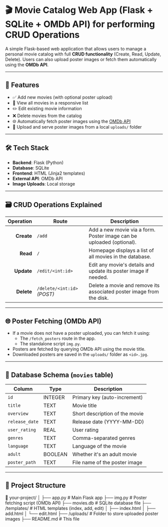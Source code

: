 # 🎬 Movie Catalog Web App (Flask + SQLite + OMDb API) for performing CRUD Operations

A simple Flask-based web application that allows users to manage a personal movie catalog with full **CRUD functionality** (Create, Read, Update, Delete). Users can also upload poster images or fetch them automatically using the **OMDb API**.

---

## 📌 Features

- ✅ Add new movies (with optional poster upload)
- 📖 View all movies in a responsive list
- ✏️ Edit existing movie information
- ❌ Delete movies from the catalog
- 🌐 Automatically fetch poster images using the [OMDb API](https://www.omdbapi.com/)
- 💾 Upload and serve poster images from a local `uploads/` folder

---

## 🛠️ Tech Stack

- **Backend**: Flask (Python)
- **Database**: SQLite
- **Frontend**: HTML (Jinja2 templates)
- **External API**: OMDb API
- **Image Uploads**: Local storage

---

## 🗃️ CRUD Operations Explained

| Operation | Route                        | Description                                                                 |
|----------:|------------------------------|-----------------------------------------------------------------------------|
| **Create** | `/add`                       | Add a new movie via a form. Poster image can be uploaded (optional).       |
| **Read**   | `/`                          | Homepage displays a list of all movies in the database.                    |
| **Update** | `/edit/<int:id>`             | Edit any movie's details and update its poster image if needed.            |
| **Delete** | `/delete/<int:id>` _(POST)_ | Delete a movie and remove its associated poster image from the disk.       |

---

## 🌐 Poster Fetching (OMDb API)

- If a movie does not have a poster uploaded, you can fetch it using:
  - The `/fetch_posters` route in the app.
  - The standalone script `img.py`.
- Posters are fetched by querying OMDb API using the movie title.
- Downloaded posters are saved in the `uploads/` folder as `<id>.jpg`.

---

## 🧱 Database Schema (`movies` table)

| Column       | Type    | Description                      |
|--------------|---------|----------------------------------|
| `id`         | INTEGER | Primary key (auto-increment)     |
| `title`      | TEXT    | Movie title                      |
| `overview`   | TEXT    | Short description of the movie   |
| `release_date`| TEXT   | Release date (YYYY-MM-DD)        |
| `user_rating`| REAL    | User rating                      |
| `genres`     | TEXT    | Comma-separated genres           |
| `language`   | TEXT    | Language of the movie            |
| `adult`      | BOOLEAN | Whether it's an adult movie      |
| `poster_path`| TEXT    | File name of the poster image    |

---

## 📂 Project Structure
📁 your-project/
│
├── app.py              # Main Flask app
├── img.py              # Poster fetching script (OMDb API)
├── movies.db           # SQLite database file
├── /templates/         # HTML templates (index, add, edit)
│   ├── index.html
│   ├── add.html
│   └── edit.html
├── /uploads/           # Folder to store uploaded poster images
├── README.md           # This file


